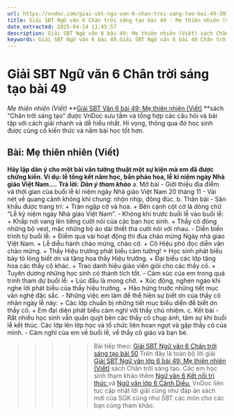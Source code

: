```yaml
---
url: https://vndoc.com/giai-sbt-ngu-van-6-chan-troi-sang-tao-bai-49-303914
title: Giải SBT Ngữ văn 6 Chân trời sáng tạo bài 49 - Mẹ thiên nhiên (Viết) - VnDoc.com
date_extracted: 2025-04-14 11:45:57
description: Giải SBT Ngữ văn 6 bài 49: Mẹ thiên nhiên (Viết) sách Chân trời sáng tạo với cuộc sống có đáp án chi tiết cho các bạn cùng tham khảo.
keywords: Giải SBT Ngữ văn 6 bài 49,Giải SBT Ngữ văn 6 bài 49 Chân trời sáng tạo,Giải sách bài tập Ngữ văn CTST lớp 6,Ngữ văn lớp 6 Chân trời sáng tạo,giải bài tập ngữ văn lớp 6,bài Mẹ thiên nhiên (Viết)
---
```


# Giải SBT Ngữ văn 6 Chân trời sáng tạo bài 49
 _Mẹ thiên nhiên \(Viết\)_
**[Giải SBT Văn 6 bài 49: Mẹ thiên nhiên \(Viết\)](<https://vndoc.com/giai-sbt-ngu-van-6-chan-troi-sang-tao-bai-49-303914>) **sách "Chân trời sáng tạo" được VnDoc sưu tầm và tổng hợp các câu hỏi và bài tập với cách giải nhanh và dễ hiểu nhất. Hi vọng, thông qua đó học sinh được củng cố kiến thức và nắm bài học tốt hơn.
## Bài: Mẹ thiên nhiên \(Viết\)
**Hãy lập dàn ý cho một bài văn tường thuật một sự kiện mà em đã được chứng kiến. Ví dụ: lễ tổng kết năm học, bắn pháo hoa, lễ kỉ niệm ngày Nhà giáo Việt Nam....**
**Trả lời:**
_**Dàn ý tham khảo**_
a. Mở bài
\- Giới thiệu địa điểm và thời gian của buổi lễ kỉ niệm ngày Nhà giáo Việt Nam 20 tháng 11
\- Vài nét về quang cảnh không khí chung: nhộn nhịp, đông đúc.
b. Thân bài
\- Sân khấu được trang trí:
\+ Tràn ngập cờ và hoa.
\+ Bên cạnh cột cờ là dòng chữ “Lễ kỷ niệm ngày Nhà giáo Việt Nam”.
\- Không khí trước buổi lễ vào buổi lễ:
\+ Khắp nơi vang lên tiếng cười nói của các bạn học sinh.
\+ Thầy cô đóng những bộ vest, mặc những bộ áo dài thiết tha cười nói với nhau.
\- Diễn biến trình tự buổi lễ:
\+ Điểm qua vài hoạt động thi đua chào mừng Ngày nhà giáo Việt Nam.
\+ Lễ diễu hành chào mừng, chào cờ.
\+ Cô Hiệu phó đọc diễn văn chào mừng.
\+ Thầy Hiệu trưởng phát biểu cảm tưởng\!
\+ Học sinh phát biểu bày tỏ lòng biết ơn và tặng hoa thầy Hiệu trưởng.
\+ Đại biểu các lớp tặng hoa các thầy cô khác.
\+ Trao danh hiệu giáo viên giỏi cho các thầy cô.
\+ Tuyên dương những học sinh có thành tích tốt.
\- Cảm xúc của em trong quá trình tham dự buổi lễ:
\+ Lúc đầu là mong chờ.
\+ Xúc động, nghẹn ngào khi nghe lời phát biểu của thầy hiệu trưởng.
\+ Hào hứng trước những tiết mục văn nghệ đặc sắc.
\- Những việc em làm để thể hiện sự biết ơn của thầy cô nhân ngày lễ này:
\+ Các lớp chuẩn bị những tiết mục biểu diễn để biết ơn thầy cô.
\+ Em đại diện phát biểu cảm nghĩ với thầy chủ nhiệm.
c. Kết bài
\- Rất nhiều học sinh vẫn quấn quýt bên các thầy cô chụp ảnh, tâm sự khi buổi lễ kết thúc. Các lớp lên lớp học và tổ chức liên hoan ngọt và gặp thầy cô của mình.
\- Cảm nghĩ của em về buổi lễ, về thầy cô giáo và bạn bè.
>>>>> Bài tiếp theo: [Giải SBT Ngữ văn 6 Chân trời sáng tạo bài 50](<https://vndoc.com/giai-sbt-ngu-van-6-chan-troi-sang-tao-bai-50-303917>)
Trên đây là toàn bộ lời giải [Giải SBT Ngữ văn lớp 6 bài 49: Mẹ thiên nhiên \(Viết\)](<https://vndoc.com/giai-sbt-ngu-van-6-chan-troi-sang-tao-bai-49-303914>) sách Chân trời sáng tạo. Các em học sinh tham khảo thêm [Ngữ văn 6 Kết nối tri thức ](<https://vndoc.com/mon-ngu-van-lop6>)và [Ngữ văn lớp 6 Cánh Diều.](<https://vndoc.com/ngu-van-6-sach-canh-dieu>) VnDoc liên tục cập nhật lời giải cũng như đáp án sách mới của SGK cũng như SBT các môn cho các bạn cùng tham khảo.

